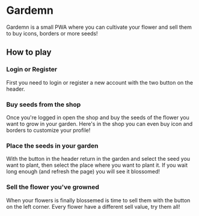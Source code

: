 # Gardemn

Gardemn is a small PWA where you can cultivate your flower and sell them to buy icons, borders or more seeds!


## How to play

### Login or Register

First you need to login or register a new account with the two button on the header.

### Buy seeds from the shop

Once you're logged in open the shop and buy the seeds of the flower you want to grow in your garden.
Here's in the shop you can even buy icon and borders to customize your profile!

### Place the seeds in your garden

With the button in the header return in the garden and select the seed you want to plant, then select the place where you want to plant it.
If you wait long enough (and refresh the page) you will see it blossomed!

### Sell the flower you've growned

When your flowers is finally blossemed is time to sell them with the button on the left corner.
Every flower have a different sell value, try them all!